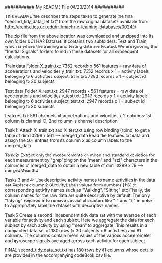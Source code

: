 ###########
My README File
08/23/2014
###########

This README file describes the steps taken to generate the final "second_tidy_data_set.txt" from the raw original datasets available from http://archive.ics.uci.edu/ml/machine-learning-databases/00240/

The zip file from the above location was downloaded and unzipped into its own folder UCI HAR Dataset. It contains two subfolders: Test and Train which is where the training and testing data are located. We are ignoring the "Inertial Signals" folders found in these datasets for all subsequent calculations.

Train data Folder
X_train.txt: 7352 records x 561 features = raw data of accelerations and velocities
y_train.txt: 7352 records x 1 = activity labels belonging to 6 activities 
subject_train.txt: 7352 records x 1 = subject id belonging to 30 subjects

Test data Folder
X_test.txt: 2947 records x 561 features = raw data of accelerations and velocities
y_test.txt: 2947 records x 1 = activity labels belonging to 6 activities 
subject_test.txt: 2947 records x 1 = subject id belonging to 30 subjects

features.txt: 561 channels of accelerations and velocities x 2 columns: 1st column is channel ID, 2nd column is channel description

Task 1:
Attach X_train.txt and X_test.txt using row binding (rbind) to get a table of dim 10299 x 561 --> merged_data
Read the features.txt data and assign the 561 entries from its column 2 as column labels to the merged_data

Task 2:
Extract only the measurements on mean and standard deviation for each measurement by "grep"ping on the "mean" and "std" characters in the colnames of merged_data to obtain a new table of dim 10299 x 79 --> mergedMeanStd

Tasks 3 and 4:
Use descriptive activity names to name activities in the data set
Replace column 2 (ActivityLabel) values from numbers [1:6] to corresponding activity names such as "Walking", "Sitting" etc
Finally, the column names for the raw data are quite descriptive by default. The only "tidying" required is to remove special characters like "-" and "()" in order to appropriately label the dataset with descriptive names.

Task 5 
Create a second, independent tidy data set with the average of each variable for activity and each subject. Here we aggregate the data for each subject by each activity by using "mean" to aggregate. This results in a compacted data set of 180 rows (= 30 subjects x 6 activities) and 81 columns. The columns contain mean values of the various accelerometer and gyroscope signals averaged across each activity for each subject. 

FINAL second_tidy_data_set.txt has 180 rows by 81 columns whose details are provided in the accompanying codeBook.csv file.